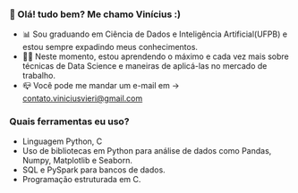 ### 👋 Olá! tudo bem? Me chamo Vinícius :)
- 📊 Sou graduando em Ciência de Dados e Inteligência Artificial(UFPB) e estou sempre expadindo meus conhecimentos.
- 👨‍💻 Neste momento, estou aprendendo o máximo e cada vez mais sobre técnicas de Data Science e maneiras de aplicá-las no mercado de trabalho.
- 📪 Você pode me mandar um e-mail em -> contato.viniciusvieri@gmail.com 

### Quais ferramentas eu uso?

- Linguagem Python, C
- Uso de bibliotecas em Python para análise de dados como Pandas, Numpy, Matplotlib e Seaborn.
- SQL e PySpark para bancos de dados.
- Programação estruturada em C.
